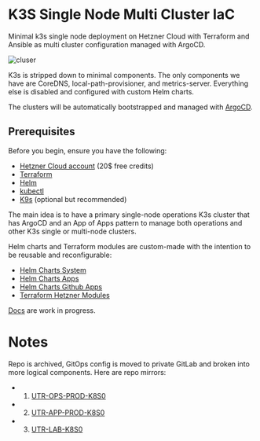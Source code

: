 # K3S Single Node Multi Cluster IaC

Minimal k3s single node deployment on Hetzner Cloud with Terraform and Ansible as multi cluster configuration managed with ArgoCD.

![cluser](./docs/docs/public/01_infra_diagram_k3s.png)

K3s is stripped down to minimal components. The only components we have are CoreDNS, local-path-provisioner, and metrics-server. Everything else is disabled and configured with custom Helm charts.

The clusters will be automatically bootstrapped and managed with [ArgoCD](https://argo-cd.readthedocs.io/en/stable/).

## Prerequisites

Before you begin, ensure you have the following:

- [Hetzner Cloud account](https://hetzner.cloud/?ref=Ix9xCKNxJriM) (20$ free credits)
- [Terraform](https://www.terraform.io/downloads.html)
- [Helm](https://helm.sh/)
- [kubectl](https://kubernetes.io/docs/tasks/tools/install-kubectl-linux/)
- [K9s](https://k9scli.io/) (optional but recommended)


The main idea is to have a primary single-node operations K3s cluster that has ArgoCD and an App of Apps pattern to manage both operations and other K3s single or multi-node clusters.

Helm charts and Terraform modules are custom-made with the intention to be reusable and reconfigurable:

- [Helm Charts System](https://github.com/Ujstor/helm-charts-system)
- [Helm Charts Apps](https://github.com/Ujstor/helm-charts-apps)
- [Helm Charts Github Apps](https://github.com/Ujstor/helm-charts-github-apps)
- [Terraform Hetzner Modules](https://github.com/Ujstor/terraform-hetzner-modules)

[Docs](https://ujstor.github.io/k3s-single-node-multi-cluster-iac/) are work in progress.

# Notes

Repo is archived, GitOps config is moved to private GitLab and broken into more logical components. Here are repo mirrors:

- 1. [UTR-OPS-PROD-K8S0](https://github.com/Ujstor/utr-ops-prod-k8s0)
- 2. [UTR-APP-PROD-K8S0](https://github.com/Ujstor/utr-app-prod-k8s0)
- 3. [UTR-LAB-K8S0](https://github.com/Ujstor/utr-lab-k8s0)


